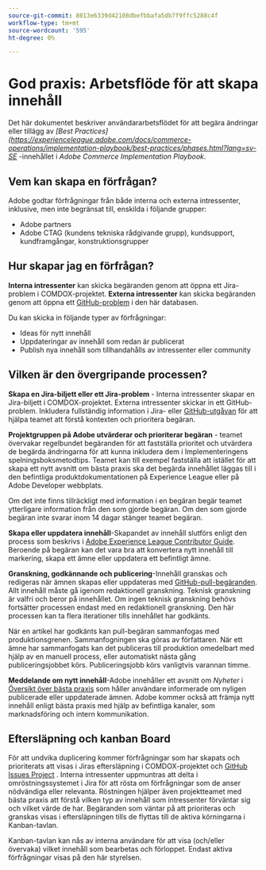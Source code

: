 ```yaml
---
source-git-commit: 8013e6339d42108dbefbbafa5db7f9ffc5288c4f
workflow-type: tm+mt
source-wordcount: '595'
ht-degree: 0%

---
```

# God praxis: Arbetsflöde för att skapa innehåll

Det här dokumentet beskriver användararbetsflödet för att begära ändringar eller tillägg av *[Best Practices] (https://experienceleague.adobe.com/docs/commerce-operations/implementation-playbook/best-practices/phases.html?lang=sv-SE* -innehållet i *Adobe Commerce Implementation Playbook*.

## Vem kan skapa en förfrågan?

Adobe godtar förfrågningar från både interna och externa intressenter, inklusive, men inte begränsat till, enskilda i följande grupper:

- Adobe partners
- Adobe CTAG (kundens tekniska rådgivande grupp), kundsupport, kundframgångar, konstruktionsgrupper

## Hur skapar jag en förfrågan?

**Interna intressenter** kan skicka begäranden genom att öppna ett Jira-problem i COMDOX-projektet. **Externa intressenter** kan skicka begäranden genom att öppna ett [GitHub-problem](https://github.com/AdobeDocs/commerce-operations.en/issues/new/choose) i den här databasen.

Du kan skicka in följande typer av förfrågningar:

- Ideas för nytt innehåll
- Uppdateringar av innehåll som redan är publicerat
- Publish nya innehåll som tillhandahålls av intressenter eller community

## Vilken är den övergripande processen?


**Skapa en Jira-biljett eller ett Jira-problem** - Interna intressenter skapar en Jira-biljett i COMDOX-projektet. Externa intressenter skickar in ett GitHub-problem. Inkludera fullständig information i Jira- eller [GitHub-utgåvan](https://github.com/AdobeDocs/commerce-operations.en/issues/new/choose) för att hjälpa teamet att förstå kontexten och prioritera begäran.

**Projektgruppen på Adobe utvärderar och prioriterar begäran** - teamet övervakar regelbundet begäranden för att fastställa prioritet och utvärdera de begärda ändringarna för att kunna inkludera dem i Implementeringens spelningsboksmetodtips. Teamet kan till exempel fastställa att istället för att skapa ett nytt avsnitt om bästa praxis ska det begärda innehållet läggas till i den befintliga produktdokumentationen på Experience League eller på Adobe Developer webbplats.

Om det inte finns tillräckligt med information i en begäran begär teamet ytterligare information från den som gjorde begäran. Om den som gjorde begäran inte svarar inom 14 dagar stänger teamet begäran.

**Skapa eller uppdatera innehåll**-Skapandet av innehåll slutförs enligt den process som beskrivs i [Adobe Experience League Contributor Guide](https://experienceleague.adobe.com/docs/contributor/contributor-guide/introduction.html?lang=sv-SE). Beroende på begäran kan det vara bra att konvertera nytt innehåll till markering, skapa ett ämne eller uppdatera ett befintligt ämne.

**Granskning, godkännande och publicering**-Innehåll granskas och redigeras när ämnen skapas eller uppdateras med [GitHub-pull-begäranden](https://experienceleague.adobe.com/docs/contributor/contributor-guide/setup/git-fundamentals.html?lang=sv-SE#pull-requests). Allt innehåll måste gå igenom redaktionell granskning. Teknisk granskning är valfri och beror på innehållet. Om ingen teknisk granskning behövs fortsätter processen endast med en redaktionell granskning. Den här processen kan ta flera iterationer tills innehållet har godkänts.

När en artikel har godkänts kan pull-begäran sammanfogas med produktionsgrenen. Sammanfogningen ska göras av författaren. När ett ämne har sammanfogats kan det publiceras till produktion omedelbart med hjälp av en manuell process, eller automatiskt nästa gång publiceringsjobbet körs. Publiceringsjobb körs vanligtvis varannan timme.

**Meddelande om nytt innehåll**-Adobe innehåller ett avsnitt om *Nyheter* i [Översikt över bästa praxis](https://experienceleague.adobe.com/docs/commerce-operations/implementation-playbook/best-practices/phases.html?lang=sv-SE) som håller användare informerade om nyligen publicerade eller uppdaterade ämnen. Adobe kommer också att främja nytt innehåll enligt bästa praxis med hjälp av befintliga kanaler, som marknadsföring och intern kommunikation.

## Eftersläpning och kanban Board

För att undvika duplicering kommer förfrågningar som har skapats och prioriterats att visas i Jiras eftersläpning i COMDOX-projektet och [GitHub Issues Project](https://github.com/orgs/AdobeDocs/projects/6/views/1) . Interna intressenter uppmuntras att delta i omröstningssystemet i Jira för att rösta om förfrågningar som de anser nödvändiga eller relevanta. Röstningen hjälper även projektteamet med bästa praxis att förstå vilken typ av innehåll som intressenter förväntar sig och vilket värde de har. Begäranden som väntar på att prioriteras och granskas visas i eftersläpningen tills de flyttas till de aktiva körningarna i Kanban-tavlan.

Kanban-tavlan kan nås av interna användare för att visa (och/eller övervaka) vilket innehåll som bearbetas och förloppet. Endast aktiva förfrågningar visas på den här styrelsen.

